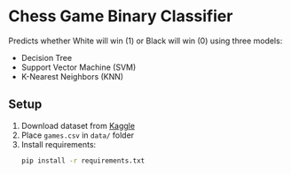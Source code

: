 # Chess Game Binary Classifier

Predicts whether White will win (1) or Black will win (0) using three models:
- Decision Tree
- Support Vector Machine (SVM)
- K-Nearest Neighbors (KNN)

## Setup
1. Download dataset from [Kaggle](https://www.kaggle.com/datasets/arevel/chess-games)
2. Place `games.csv` in `data/` folder
3. Install requirements:
   ```bash
   pip install -r requirements.txt